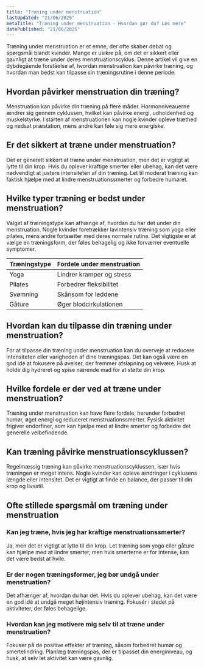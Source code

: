```yaml
---
title: "Træning under menstruation"
lastUpdated: "21/06/2025"
metaTitle: "Træning under menstruation - Hvordan gør du? Læs mere"
datePublished: "21/06/2025"
---
```


Træning under menstruation er et emne, der ofte skaber debat og spørgsmål blandt kvinder. Mange er usikre på, om det er sikkert eller gavnligt at træne under deres menstruationscyklus. Denne artikel vil give en dybdegående forståelse af, hvordan menstruation kan påvirke træning, og hvordan man bedst kan tilpasse sin træningsrutine i denne periode.

## Hvordan påvirker menstruation din træning?

Menstruation kan påvirke din træning på flere måder. Hormonniveauerne ændrer sig gennem cyklussen, hvilket kan påvirke energi, udholdenhed og muskelstyrke. I starten af menstruationen kan nogle kvinder opleve træthed og nedsat præstation, mens andre kan føle sig mere energiske.

## Er det sikkert at træne under menstruation?

Det er generelt sikkert at træne under menstruation, men det er vigtigt at lytte til din krop. Hvis du oplever kraftige smerter eller ubehag, kan det være nødvendigt at justere intensiteten af din træning. Let til moderat træning kan faktisk hjælpe med at lindre menstruationssmerter og forbedre humøret.

## Hvilke typer træning er bedst under menstruation?

Valget af træningstype kan afhænge af, hvordan du har det under din menstruation. Nogle kvinder foretrækker lavintensiv træning som yoga eller pilates, mens andre fortsætter med deres normale rutine. Det vigtigste er at vælge en træningsform, der føles behagelig og ikke forværrer eventuelle symptomer.

| Træningstype | Fordele under menstruation |
|--------------|----------------------------|
| Yoga         | Lindrer kramper og stress  |
| Pilates      | Forbedrer fleksibilitet    |
| Svømning     | Skånsom for leddene        |
| Gåture       | Øger blodcirkulationen     |

## Hvordan kan du tilpasse din træning under menstruation?

For at tilpasse din træning under menstruation kan du overveje at reducere intensiteten eller varigheden af dine træningspas. Det kan også være en god idé at fokusere på øvelser, der fremmer afslapning og velvære. Husk at holde dig hydreret og spise nærende mad for at støtte din krop.

## Hvilke fordele er der ved at træne under menstruation?

Træning under menstruation kan have flere fordele, herunder forbedret humør, øget energi og reduceret menstruationssmerter. Fysisk aktivitet frigiver endorfiner, som kan hjælpe med at lindre smerter og forbedre det generelle velbefindende.

## Kan træning påvirke menstruationscyklussen?

Regelmæssig træning kan påvirke menstruationscyklussen, især hvis træningen er meget intens. Nogle kvinder kan opleve ændringer i cyklusens længde eller intensitet. Det er vigtigt at finde en balance, der passer til din krop og livsstil.

## Ofte stillede spørgsmål om træning under menstruation

### Kan jeg træne, hvis jeg har kraftige menstruationssmerter?

Ja, men det er vigtigt at lytte til din krop. Let træning som yoga eller gåture kan hjælpe med at lindre smerter, men hvis smerterne er for intense, kan det være bedst at hvile.

### Er der nogen træningsformer, jeg bør undgå under menstruation?

Det afhænger af, hvordan du har det. Hvis du oplever ubehag, kan det være en god idé at undgå meget højintensiv træning. Fokusér i stedet på aktiviteter, der føles behagelige.

### Hvordan kan jeg motivere mig selv til at træne under menstruation?

Fokuser på de positive effekter af træning, såsom forbedret humør og smertelindring. Planlæg træningspas, der er tilpasset din energiniveau, og husk, at selv let aktivitet kan være gavnlig.